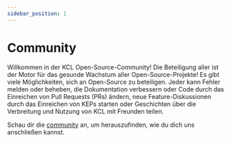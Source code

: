 ```yaml
---
sidebar_position: 1
---
```


# Community

Willkommen in der KCL Open-Source-Community! Die Beteiligung aller ist der Motor für das gesunde Wachstum aller Open-Source-Projekte! Es gibt viele Möglichkeiten, sich an Open-Source zu beteiligen. Jeder kann Fehler melden oder beheben, die Dokumentation verbessern oder Code durch das Einreichen von Pull Requests (PRs) ändern, neue Feature-Diskussionen durch das Einreichen von KEPs starten oder Geschichten über die Verbreitung und Nutzung von KCL mit Freunden teilen.

Schau dir die [community](https://github.com/kcl-lang/community) an, um herauszufinden, wie du dich uns anschließen kannst.
